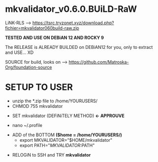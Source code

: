 # mkvalidator_v0.6.0.BUiLD-RaW

LiNK-RLS --> https://tsrc.tryzonet.xyz/download.php?fichier=mkvalidator060build-raw.zip

**TESTED AND USE ON DEBiAN 12 AND ROCKY 9**

The RELEASE is ALREADY BUiLDED on DEBiAN12 for you, only to extract and USE... XD

SOURCE for build, looks on --> https://github.com/Matroska-Org/foundation-source

# SETUP TO USER
- unzip the *.zip file to /home/YOURUSERS/
- CHMOD 755 mkvalidator
+ SET mkvalidator (DEFiNiTELY METHOD) **<- APPROUVE**
- nano ~/.profile
+ ADD of the BOTTOM **($home = /home/YOURUSERS/)**
  - export MKVALIDATOR="$HOME/mkvalidator"
  - export PATH="$MKVALIDATOR:$PATH"
- RELOGiN to SSH and TRY **mkvalidator**
